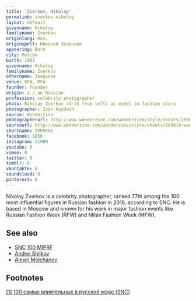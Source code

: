 ```yaml
---
title: 'Zverkov, Nikolay'
permalink: zverkov-nikolay
layout: default
givenname: Nikolay
familyname: Zverkov
originlang: Rus.
originspell: Николай Зверьков
appearing: Born
city: Moscow
birth: 1983
givenname: Nikolay
familyname: Zverkov
othername: Зверьков
venue: RFW, MFW
founder: Founder
origin: a / an Russian
profession: celebrity photographer
photo: Nikolay Zverkov (4-th from left) as model in fashion story
photographer: Ivan Kaydash
source: Wonderzine
photographerurl: http://www.wonderzine.com/wonderzine/style/shoots/189019-wedding
sourceurl: http://www.wonderzine.com/wonderzine/style/shoots/189019-wedding
shortname: ZVERKOV
facebook: 1856
instagram: 31900
youtube: 0
vimeo: 0
twitter: 0
tumblr: 0
vkontakte: 0
soundcloud: 0
pinterest: 0
---
```


Nikolay Zverkov is a celebrity photographer, ranked 77th among the 100 most influential figures in Russian fashion in 2016, according to SNC. He is based in Moscow and known for his work in major fashion events like Russian Fashion Week (RFW) and Milan Fashion Week (MFW).

## See also

+ [SNC 100 MIPRF](snc-100-miprf)
+ [Andrei Shilkov](andrei-shilkov)
+ [Alexei Molchanov](alexei-molchanov)

## Footnotes

[[1]](#f1) [100 самых влиятельных в русской моде (SNC)](http://www.sncmedia.ru/rating/)
